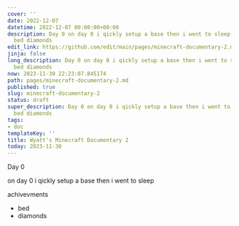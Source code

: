 ```yaml
---
cover: ''
date: 2022-12-07
datetime: 2022-12-07 00:00:00+00:00
description: Day 0 on day 0 i qickly setup a base then i went to sleep achivevments
  bed diamonds
edit_link: https://github.com/edit/main/pages/minecraft-documentary-2.md
jinja: false
long_description: Day 0 on day 0 i qickly setup a base then i went to sleep achivevments
  bed diamonds
now: 2023-11-30 22:23:07.845174
path: pages/minecraft-documentary-2.md
published: true
slug: minecraft-documentary-2
status: draft
super_description: Day 0 on day 0 i qickly setup a base then i went to sleep achivevments
  bed diamonds
tags:
- doc
templateKey: ''
title: Wyatt's Minecraft Documentary 2
today: 2023-11-30
---
```


Day 0

  on day 0 i qickly setup a base then i went to sleep


achivevments
* bed
* diamonds